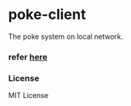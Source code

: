# poke-client
The poke system on local network.

### refer [here](https://github.com/TakutoYoshikai/poke-server)

### License
MIT License
